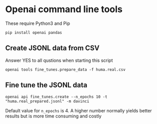 # Openai command line tools
These require Python3 and Pip
````
pip install openai pandas
````
## Create JSONL data from CSV
Answer YES to all qustions when starting this script
````
openai tools fine_tunes.prepare_data -f huma.real.csv
````
## Fine tune the JSONL data
````
openai api fine_tunes.create --n_epochs 10 -t "huma.real_prepared.jsonl" -m davinci
````
Default value for ```n_epochs``` is 4. A higher number normally yields better results but is more time consuming and costly
